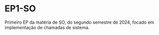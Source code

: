 # EP1-SO
Primeiro EP da matéria de SO, do segundo semestre de 2024, focado em implementação de chamadas de sistema.
